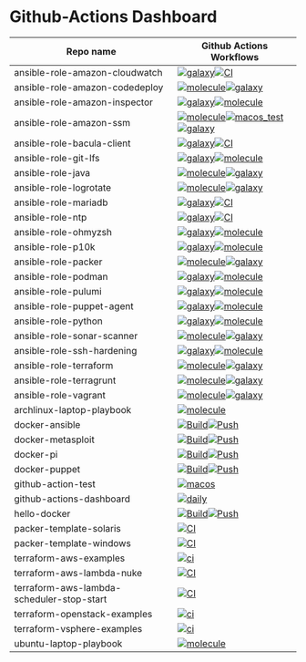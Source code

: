 Github-Actions Dashboard
========================

| Repo name | Github Actions Workflows |
| --------- | ------------------------ |
| ansible-role-amazon-cloudwatch | [![galaxy](https://github.com/diodonfrost/ansible-role-amazon-cloudwatch/workflows/galaxy/badge.svg)](https://github.com/diodonfrost/ansible-role-amazon-cloudwatch/actions)[![CI](https://github.com/diodonfrost/ansible-role-amazon-cloudwatch/workflows/CI/badge.svg)](https://github.com/diodonfrost/ansible-role-amazon-cloudwatch/actions) |
| ansible-role-amazon-codedeploy | [![molecule](https://github.com/diodonfrost/ansible-role-amazon-codedeploy/workflows/molecule/badge.svg)](https://github.com/diodonfrost/ansible-role-amazon-codedeploy/actions)[![galaxy](https://github.com/diodonfrost/ansible-role-amazon-codedeploy/workflows/galaxy/badge.svg)](https://github.com/diodonfrost/ansible-role-amazon-codedeploy/actions) |
| ansible-role-amazon-inspector | [![galaxy](https://github.com/diodonfrost/ansible-role-amazon-inspector/workflows/galaxy/badge.svg)](https://github.com/diodonfrost/ansible-role-amazon-inspector/actions)[![molecule](https://github.com/diodonfrost/ansible-role-amazon-inspector/workflows/molecule/badge.svg)](https://github.com/diodonfrost/ansible-role-amazon-inspector/actions) |
| ansible-role-amazon-ssm | [![molecule](https://github.com/diodonfrost/ansible-role-amazon-ssm/workflows/molecule/badge.svg)](https://github.com/diodonfrost/ansible-role-amazon-ssm/actions)[![macos_test](https://github.com/diodonfrost/ansible-role-amazon-ssm/workflows/macos_test/badge.svg)](https://github.com/diodonfrost/ansible-role-amazon-ssm/actions)[![galaxy](https://github.com/diodonfrost/ansible-role-amazon-ssm/workflows/galaxy/badge.svg)](https://github.com/diodonfrost/ansible-role-amazon-ssm/actions) |
| ansible-role-bacula-client | [![galaxy](https://github.com/diodonfrost/ansible-role-bacula-client/workflows/galaxy/badge.svg)](https://github.com/diodonfrost/ansible-role-bacula-client/actions)[![CI](https://github.com/diodonfrost/ansible-role-bacula-client/workflows/CI/badge.svg)](https://github.com/diodonfrost/ansible-role-bacula-client/actions) |
| ansible-role-git-lfs | [![galaxy](https://github.com/diodonfrost/ansible-role-git-lfs/workflows/galaxy/badge.svg)](https://github.com/diodonfrost/ansible-role-git-lfs/actions)[![molecule](https://github.com/diodonfrost/ansible-role-git-lfs/workflows/molecule/badge.svg)](https://github.com/diodonfrost/ansible-role-git-lfs/actions) |
| ansible-role-java | [![molecule](https://github.com/diodonfrost/ansible-role-java/workflows/molecule/badge.svg)](https://github.com/diodonfrost/ansible-role-java/actions)[![galaxy](https://github.com/diodonfrost/ansible-role-java/workflows/galaxy/badge.svg)](https://github.com/diodonfrost/ansible-role-java/actions) |
| ansible-role-logrotate | [![molecule](https://github.com/diodonfrost/ansible-role-logrotate/workflows/molecule/badge.svg)](https://github.com/diodonfrost/ansible-role-logrotate/actions)[![galaxy](https://github.com/diodonfrost/ansible-role-logrotate/workflows/galaxy/badge.svg)](https://github.com/diodonfrost/ansible-role-logrotate/actions) |
| ansible-role-mariadb | [![galaxy](https://github.com/diodonfrost/ansible-role-mariadb/workflows/galaxy/badge.svg)](https://github.com/diodonfrost/ansible-role-mariadb/actions)[![CI](https://github.com/diodonfrost/ansible-role-mariadb/workflows/CI/badge.svg)](https://github.com/diodonfrost/ansible-role-mariadb/actions) |
| ansible-role-ntp | [![galaxy](https://github.com/diodonfrost/ansible-role-ntp/workflows/galaxy/badge.svg)](https://github.com/diodonfrost/ansible-role-ntp/actions)[![CI](https://github.com/diodonfrost/ansible-role-ntp/workflows/CI/badge.svg)](https://github.com/diodonfrost/ansible-role-ntp/actions) |
| ansible-role-ohmyzsh | [![galaxy](https://github.com/diodonfrost/ansible-role-ohmyzsh/workflows/galaxy/badge.svg)](https://github.com/diodonfrost/ansible-role-ohmyzsh/actions)[![molecule](https://github.com/diodonfrost/ansible-role-ohmyzsh/workflows/molecule/badge.svg)](https://github.com/diodonfrost/ansible-role-ohmyzsh/actions) |
| ansible-role-p10k | [![galaxy](https://github.com/diodonfrost/ansible-role-p10k/workflows/galaxy/badge.svg)](https://github.com/diodonfrost/ansible-role-p10k/actions)[![molecule](https://github.com/diodonfrost/ansible-role-p10k/workflows/molecule/badge.svg)](https://github.com/diodonfrost/ansible-role-p10k/actions) |
| ansible-role-packer | [![molecule](https://github.com/diodonfrost/ansible-role-packer/workflows/molecule/badge.svg)](https://github.com/diodonfrost/ansible-role-packer/actions)[![galaxy](https://github.com/diodonfrost/ansible-role-packer/workflows/galaxy/badge.svg)](https://github.com/diodonfrost/ansible-role-packer/actions) |
| ansible-role-podman | [![galaxy](https://github.com/diodonfrost/ansible-role-podman/workflows/galaxy/badge.svg)](https://github.com/diodonfrost/ansible-role-podman/actions)[![molecule](https://github.com/diodonfrost/ansible-role-podman/workflows/molecule/badge.svg)](https://github.com/diodonfrost/ansible-role-podman/actions) |
| ansible-role-pulumi | [![galaxy](https://github.com/diodonfrost/ansible-role-pulumi/workflows/galaxy/badge.svg)](https://github.com/diodonfrost/ansible-role-pulumi/actions)[![molecule](https://github.com/diodonfrost/ansible-role-pulumi/workflows/molecule/badge.svg)](https://github.com/diodonfrost/ansible-role-pulumi/actions) |
| ansible-role-puppet-agent | [![galaxy](https://github.com/diodonfrost/ansible-role-puppet-agent/workflows/galaxy/badge.svg)](https://github.com/diodonfrost/ansible-role-puppet-agent/actions)[![molecule](https://github.com/diodonfrost/ansible-role-puppet-agent/workflows/molecule/badge.svg)](https://github.com/diodonfrost/ansible-role-puppet-agent/actions) |
| ansible-role-python | [![galaxy](https://github.com/diodonfrost/ansible-role-python/workflows/galaxy/badge.svg)](https://github.com/diodonfrost/ansible-role-python/actions)[![molecule](https://github.com/diodonfrost/ansible-role-python/workflows/molecule/badge.svg)](https://github.com/diodonfrost/ansible-role-python/actions) |
| ansible-role-sonar-scanner | [![molecule](https://github.com/diodonfrost/ansible-role-sonar-scanner/workflows/molecule/badge.svg)](https://github.com/diodonfrost/ansible-role-sonar-scanner/actions)[![galaxy](https://github.com/diodonfrost/ansible-role-sonar-scanner/workflows/galaxy/badge.svg)](https://github.com/diodonfrost/ansible-role-sonar-scanner/actions) |
| ansible-role-ssh-hardening | [![galaxy](https://github.com/diodonfrost/ansible-role-ssh-hardening/workflows/galaxy/badge.svg)](https://github.com/diodonfrost/ansible-role-ssh-hardening/actions)[![molecule](https://github.com/diodonfrost/ansible-role-ssh-hardening/workflows/molecule/badge.svg)](https://github.com/diodonfrost/ansible-role-ssh-hardening/actions) |
| ansible-role-terraform | [![molecule](https://github.com/diodonfrost/ansible-role-terraform/workflows/molecule/badge.svg)](https://github.com/diodonfrost/ansible-role-terraform/actions)[![galaxy](https://github.com/diodonfrost/ansible-role-terraform/workflows/galaxy/badge.svg)](https://github.com/diodonfrost/ansible-role-terraform/actions) |
| ansible-role-terragrunt | [![molecule](https://github.com/diodonfrost/ansible-role-terragrunt/workflows/molecule/badge.svg)](https://github.com/diodonfrost/ansible-role-terragrunt/actions)[![galaxy](https://github.com/diodonfrost/ansible-role-terragrunt/workflows/galaxy/badge.svg)](https://github.com/diodonfrost/ansible-role-terragrunt/actions) |
| ansible-role-vagrant | [![molecule](https://github.com/diodonfrost/ansible-role-vagrant/workflows/molecule/badge.svg)](https://github.com/diodonfrost/ansible-role-vagrant/actions)[![galaxy](https://github.com/diodonfrost/ansible-role-vagrant/workflows/galaxy/badge.svg)](https://github.com/diodonfrost/ansible-role-vagrant/actions) |
| archlinux-laptop-playbook | [![molecule](https://github.com/diodonfrost/archlinux-laptop-playbook/workflows/molecule/badge.svg)](https://github.com/diodonfrost/archlinux-laptop-playbook/actions) |
| docker-ansible | [![Build](https://github.com/diodonfrost/docker-ansible/workflows/Build/badge.svg)](https://github.com/diodonfrost/docker-ansible/actions)[![Push](https://github.com/diodonfrost/docker-ansible/workflows/Push/badge.svg)](https://github.com/diodonfrost/docker-ansible/actions) |
| docker-metasploit | [![Build](https://github.com/diodonfrost/docker-metasploit/workflows/Build/badge.svg)](https://github.com/diodonfrost/docker-metasploit/actions)[![Push](https://github.com/diodonfrost/docker-metasploit/workflows/Push/badge.svg)](https://github.com/diodonfrost/docker-metasploit/actions) |
| docker-pi | [![Build](https://github.com/diodonfrost/docker-pi/workflows/Build/badge.svg)](https://github.com/diodonfrost/docker-pi/actions)[![Push](https://github.com/diodonfrost/docker-pi/workflows/Push/badge.svg)](https://github.com/diodonfrost/docker-pi/actions) |
| docker-puppet | [![Build](https://github.com/diodonfrost/docker-puppet/workflows/Build/badge.svg)](https://github.com/diodonfrost/docker-puppet/actions)[![Push](https://github.com/diodonfrost/docker-puppet/workflows/Push/badge.svg)](https://github.com/diodonfrost/docker-puppet/actions) |
| github-action-test | [![macos](https://github.com/diodonfrost/github-action-test/workflows/macos/badge.svg)](https://github.com/diodonfrost/github-action-test/actions) |
| github-actions-dashboard | [![daily](https://github.com/diodonfrost/github-actions-dashboard/workflows/daily/badge.svg)](https://github.com/diodonfrost/github-actions-dashboard/actions) |
| hello-docker | [![Build](https://github.com/diodonfrost/hello-docker/workflows/Build/badge.svg)](https://github.com/diodonfrost/hello-docker/actions)[![Push](https://github.com/diodonfrost/hello-docker/workflows/Push/badge.svg)](https://github.com/diodonfrost/hello-docker/actions) |
| packer-template-solaris | [![CI](https://github.com/diodonfrost/packer-template-solaris/workflows/CI/badge.svg)](https://github.com/diodonfrost/packer-template-solaris/actions) |
| packer-template-windows | [![CI](https://github.com/diodonfrost/packer-template-windows/workflows/CI/badge.svg)](https://github.com/diodonfrost/packer-template-windows/actions) |
| terraform-aws-examples | [![ci](https://github.com/diodonfrost/terraform-aws-examples/workflows/ci/badge.svg)](https://github.com/diodonfrost/terraform-aws-examples/actions) |
| terraform-aws-lambda-nuke | [![CI](https://github.com/diodonfrost/terraform-aws-lambda-nuke/workflows/CI/badge.svg)](https://github.com/diodonfrost/terraform-aws-lambda-nuke/actions) |
| terraform-aws-lambda-scheduler-stop-start | [![CI](https://github.com/diodonfrost/terraform-aws-lambda-scheduler-stop-start/workflows/CI/badge.svg)](https://github.com/diodonfrost/terraform-aws-lambda-scheduler-stop-start/actions) |
| terraform-openstack-examples | [![ci](https://github.com/diodonfrost/terraform-openstack-examples/workflows/ci/badge.svg)](https://github.com/diodonfrost/terraform-openstack-examples/actions) |
| terraform-vsphere-examples | [![ci](https://github.com/diodonfrost/terraform-vsphere-examples/workflows/ci/badge.svg)](https://github.com/diodonfrost/terraform-vsphere-examples/actions) |
| ubuntu-laptop-playbook | [![molecule](https://github.com/diodonfrost/ubuntu-laptop-playbook/workflows/molecule/badge.svg)](https://github.com/diodonfrost/ubuntu-laptop-playbook/actions) |
